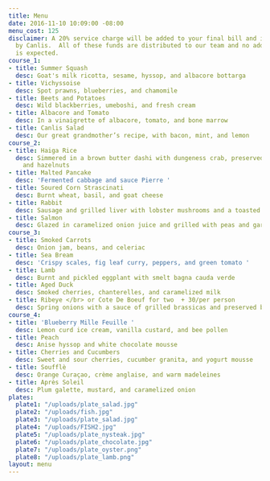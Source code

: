 ```yaml
---
title: Menu
date: 2016-11-10 10:09:00 -08:00
menu_cost: 125
disclaimer: A 20% service charge will be added to your final bill and is retained
  by Canlis.  All of these funds are distributed to our team and no additional gratuity
  is expected.
course_1:
- title: Summer Squash
  desc: Goat's milk ricotta, sesame, hyssop, and albacore bottarga
- title: Vichyssoise
  desc: Spot prawns, blueberries, and chamomile
- title: Beets and Potatoes
  desc: Wild blackberries, umeboshi, and fresh cream
- title: Albacore and Tomato
  desc: In a vinaigrette of albacore, tomato, and bone marrow
- title: Canlis Salad
  desc: Our great grandmother’s recipe, with bacon, mint, and lemon
course_2:
- title: Haiga Rice
  desc: Simmered in a brown butter dashi with dungeness crab, preserved strawberries,
    and hazelnuts
- title: Malted Pancake
  desc: 'Fermented cabbage and sauce Pierre '
- title: Soured Corn Strascinati
  desc: Burnt wheat, basil, and goat cheese
- title: Rabbit
  desc: Sausage and grilled liver with lobster mushrooms and a toasted rice ponzu
- title: Salmon
  desc: Glazed in caramelized onion juice and grilled with peas and gari
course_3:
- title: Smoked Carrots
  desc: Onion jam, beans, and celeriac
- title: Sea Bream
  desc: 'Crispy scales, fig leaf curry, peppers, and green tomato '
- title: Lamb
  desc: Burnt and pickled eggplant with smelt bagna cauda verde
- title: Aged Duck
  desc: Smoked cherries, chanterelles, and caramelized milk
- title: Ribeye </br> or Cote De Boeuf for two  + 30/per person
  desc: Spring onions with a sauce of grilled brassicas and preserved berry vinegar
course_4:
- title: 'Blueberry Mille Feuille '
  desc: Lemon curd ice cream, vanilla custard, and bee pollen
- title: Peach
  desc: Anise hyssop and white chocolate mousse
- title: Cherries and Cucumbers
  desc: Sweet and sour cherries, cucumber granita, and yogurt mousse
- title: Soufflè
  desc: Orange Curaçao, crème anglaise, and warm madeleines
- title: Après Soleil
  desc: Plum galette, mustard, and caramelized onion
plates:
  plate1: "/uploads/plate_salad.jpg"
  plate2: "/uploads/fish.jpg"
  plate3: "/uploads/plate_salad.jpg"
  plate4: "/uploads/FISH2.jpg"
  plate5: "/uploads/plate_nysteak.jpg"
  plate6: "/uploads/plate_chocolate.jpg"
  plate7: "/uploads/plate_oyster.png"
  plate8: "/uploads/plate_lamb.png"
layout: menu
---
```


